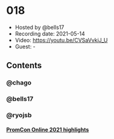 # 018

- Hosted by @bells17
- Recording date: 2021-05-14
- Video: https://youtu.be/CVSaVvkiJ_U
- Guest: -

## Contents

### @chago

### @bells17

### @ryojsb

#### [PromCon Online 2021 highlights](https://sysdig.com/blog/promcon-online-2021/)
